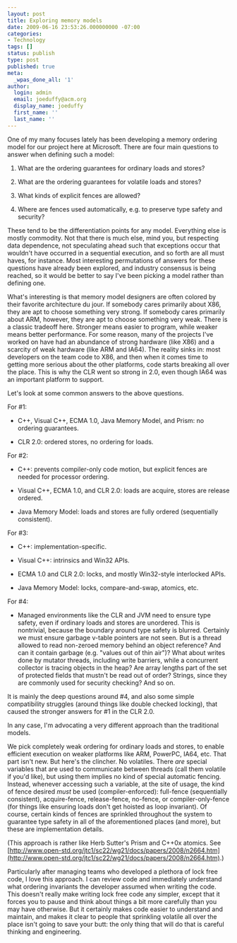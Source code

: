 ```yaml
---
layout: post
title: Exploring memory models
date: 2009-06-16 23:53:26.000000000 -07:00
categories:
- Technology
tags: []
status: publish
type: post
published: true
meta:
  _wpas_done_all: '1'
author:
  login: admin
  email: joeduffy@acm.org
  display_name: joeduffy
  first_name: ''
  last_name: ''
---
```

One of my many focuses lately has been developing a memory ordering model for our
project here at Microsoft.  There are four main questions to answer when defining
such a model:

1. What are the ordering guarantees for ordinary loads and stores?

2. What are the ordering guarantees for volatile loads and stores?

3. What kinds of explicit fences are allowed?

4. Where are fences used automatically, e.g. to preserve type safety and security?

These tend to be the differentiation points for any model.  Everything else
is mostly commodity.  Not that there is much else, mind you, but respecting
data dependence, not speculating ahead such that exceptions occur that wouldn't have
occurred in a sequential execution, and so forth are all must haves, for instance.
Most interesting permutations of answers for these questions have already been explored,
and industry consensus is being reached, so it would be better to say I've been picking
a model rather than defining one.

What's interesting is that memory model designers are often colored by their favorite
architecture du jour.  If somebody cares primarily about X86, they are apt to
choose something very strong.  If somebody cares primarily about ARM, however,
they are apt to choose something very weak.  There is a classic tradeoff here.
Stronger means easier to program, while weaker means better performance.  For
some reason, many of the projects I've worked on have had an abundance of strong
hardware (like X86) and a scarcity of weak hardware (like ARM and IA64).  The
reality sinks in: most developers on the team code to X86, and then when it comes
time to getting more serious about the other platforms, code starts breaking all
over the place.  This is why the CLR went so strong in 2.0, even though
IA64 was an important platform to support.

Let's look at some common answers to the above questions.

For #1:

- C++, Visual C++, ECMA 1.0, Java Memory Model, and Prism: no ordering guarantees.

- CLR 2.0: ordered stores, no ordering for loads.

For #2:

- C++: prevents compiler-only code motion, but explicit fences are needed for processor
ordering.

- Visual C++, ECMA 1.0, and CLR 2.0: loads are acquire, stores are release ordered.

- Java Memory Model: loads and stores are fully ordered (sequentially consistent).

For #3:

- C++: implementation-specific.

- Visual C++: intrinsics and Win32 APIs.

- ECMA 1.0 and CLR 2.0: locks, and mostly Win32-style interlocked APIs.

- Java Memory Model: locks, compare-and-swap, atomics, etc.

For #4:

- Managed environments like the CLR and JVM need to ensure type safety, even if ordinary
loads and stores are unordered.  This is nontrivial, because the boundary around
type safety is blurred.  Certainly we must ensure garbage v-table pointers are
not seen.  But is a thread allowed to read non-zeroed memory behind an object
reference?  And can it contain garbage (e.g. "values out of thin air")?
What about writes done by mutator threads, including write barriers, while a concurrent
collector is tracing objects in the heap?  Are array lengths part of the set
of protected fields that mustn't be read out of order?  Strings, since they
are commonly used for security checking?  And so on.

It is mainly the deep questions around #4, and also some simple compatibility struggles
(around things like double checked locking), that caused the stronger answers for #1 in
the CLR 2.0.

In any case, I'm advocating a very different approach than the traditional models.

We pick completely weak ordering for ordinary loads and stores, to enable efficient
execution on weaker platforms like ARM, PowerPC, IA64, etc.  That part isn't
new.  But here's the clincher.  No volatiles.  There _are_ special
variables that are used to communicate between threads (call them volatile if
you'd like), but using them implies no kind of special automatic fencing.  Instead,
whenever accessing such a variable, at the site of usage, the kind of fence desired
_must_ be used (compiler-enforced): full-fence (sequentially consistent), acquire-fence,
release-fence, no-fence, or compiler-only-fence (for things like ensuring loads don't
get hoisted as loop invariant).  Of course, certain kinds of fences are sprinkled
throughout the system to guarantee type safety in all of the aforementioned places
(and more), but these are implementation details.

(This approach is rather like Herb Sutter's Prism and C++0x atomics.  See
[http://www.open-std.org/jtc1/sc22/wg21/docs/papers/2008/n2664.htm](http://www.open-std.org/jtc1/sc22/wg21/docs/papers/2008/n2664.htm).)

Particularly after managing teams who developed a plethora of lock free code, I love
this approach.  I can review code and immediately understand what ordering invariants
the developer assumed when writing the code.  This doesn't really make writing
lock free code any simpler, except that it forces you to pause and think about things
a bit more carefully than you may have otherwise.  But it certainly makes code
easier to understand and maintain, and makes it clear to people that sprinkling
volatile all over the place isn't going to save your butt: the only thing that will
do that is careful thinking and engineering.

